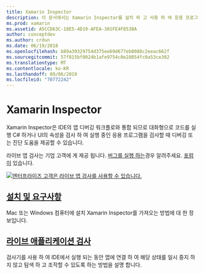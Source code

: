 ```yaml
---
title: Xamarin Inspector
description: 이 문서에서는 Xamarin Inspector를 설치 하 고 사용 하 여 응용 프로그램을 탐색 하 고 디버그 하는 방법을 설명 하는 가이드로 연결 합니다.
ms.prod: xamarin
ms.assetid: A5CCD63C-18E5-4D19-AFEA-301FE4F8538A
author: conceptdev
ms.author: crdun
ms.date: 06/19/2018
ms.openlocfilehash: b89a39329754d375ee69d677eb8088c2eeac662f
ms.sourcegitcommit: 57f815bf0024b1afe9754c0e28054fc0a53ce302
ms.translationtype: MT
ms.contentlocale: ko-KR
ms.lasthandoff: 09/06/2019
ms.locfileid: "70772242"
---
```

# <a name="xamarin-inspector"></a>Xamarin Inspector

Xamarin Inspector은 IDE의 앱 디버깅 워크플로와 통합 되므로 대화형으로 코드를 실행 C# 하거나 UI의 속성을 검사 하 여 실행 중인 응용 프로그램을 검사할 때 디버깅 또는 진단 도움을 제공할 수 있습니다.

라이브 앱 검사는 기업 고객에 게 제공 됩니다. [버그를 실행 하는](~/tools/inspector/install.md#reporting-bugs)경우 알려주세요. [포럼이](https://forums.xamarin.com/categories/inspector) 있습니다.

[![](images/interactive-1.0.0-bike-inspect-3d-small.png "엔터프라이즈 고객은 라이브 앱 검사를 사용할 수 있습니다.")](images/interactive-1.0.0-bike-inspect-3d.png#lightbox)

## <a name="installation-and-requirementstoolsinspectorinstallmd"></a>[설치 및 요구사항](~/tools/inspector/install.md)

Mac 또는 Windows 컴퓨터에 설치 Xamarin Inspector를 가져오는 방법에 대 한 정보입니다.

## <a name="inspecting-live-applicationstoolsinspectorinspectmd"></a>[라이브 애플리케이션 검사](~/tools/inspector/inspect.md)

검사기를 사용 하 여 IDE에서 실행 되는 동안 앱에 연결 하 여 해당 상태를 일시 중지 하지 않고 탐색 하 고 조작할 수 있도록 하는 방법을 설명 합니다.
